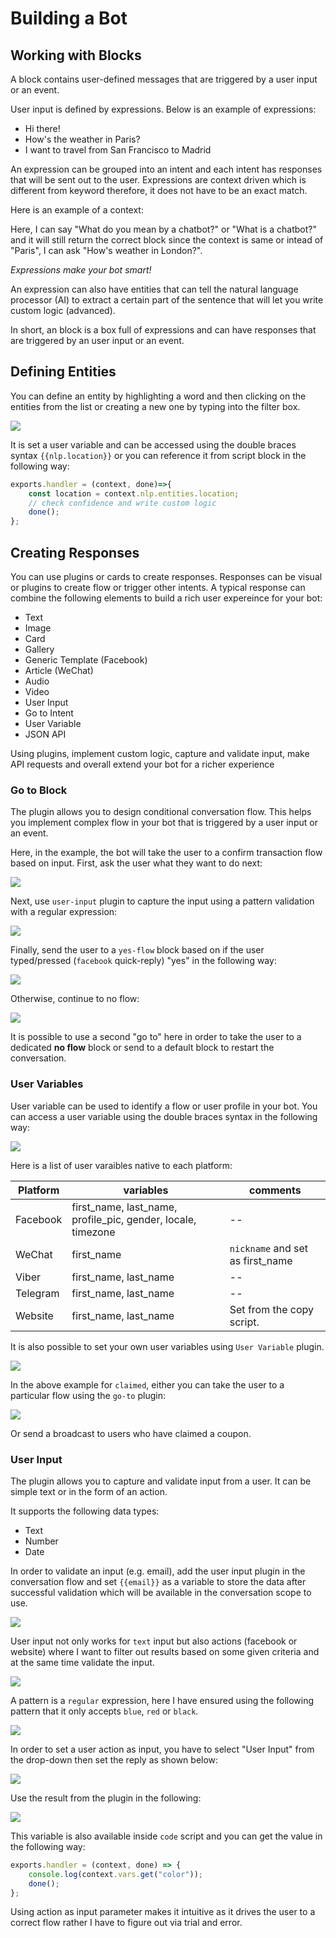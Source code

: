 # Building a Bot

## Working with Blocks

A block contains user-defined messages that are triggered by a user input or an event.

User input is defined by expressions. Below is an example of expressions:

* Hi there!
* How's the weather in Paris?
* I want to travel from San Francisco to Madrid

An expression can be grouped into an intent and each intent has responses that will be sent out to the user.
Expressions are context driven which is different from keyword therefore, it does not have to be an exact match.

Here is an example of a context:

Here, I can say "What do you mean by a chatbot?" or "What is a chatbot?" and it will still return the correct block since the context is same or intead of "Paris", I can ask "How's weather in London?".

_Expressions make your bot smart!_

An expression can also have entities that can tell the natural language processor (AI) to extract a certain part of the sentence that will let you write custom logic (advanced). 


In short, an block is a box full of expressions and can have responses that are triggered by an user input or an event.

## Defining Entities

You can define an entity by highlighting a word and then clicking on the entities from the list or creating a new one by typing into the filter box.


![](define-entity.png)


It is set a user variable and can be accessed using the double braces syntax `{{nlp.location}}` or you can reference it from script block in the following way:

```javascript
exports.handler = (context, done)=>{
    const location = context.nlp.entities.location;
    // check confidence and write custom logic
    done();
};
```

## Creating Responses

You can use plugins or cards to create responses. Responses can be visual or plugins to create flow or trigger other intents. A typical response can combine the following elements to build a rich user expereince for your bot:

*  Text
*  Image
*  Card 
*  Gallery
*  Generic Template (Facebook)
*  Article (WeChat)
*  Audio
*  Video
*  User Input
*  Go to Intent
*  User Variable
*  JSON API

Using plugins, implement custom logic, capture and validate input, make API requests and overall extend your bot for a richer experience


### Go to Block

The plugin allows you to design conditional conversation flow. This helps you implement complex flow in your bot that is triggered by a user input or an event.

Here, in the example, the bot will take the user to a confirm transaction flow based on input. First, ask the user what they want to do next:

![](go-to-input.png)


Next, use `user-input` plugin to capture the input using a pattern validation with a regular expression:

![](go-to-user-input.png)

Finally, send the user to a `yes-flow` block based on if the user typed/pressed (`facebook` quick-reply) "yes" in the following way:

![](go-to-flow.png)


Otherwise, continue to no flow:

![](no-flow.png)


It is possible to use a second "go to" here in order to take the user to a dedicated __no flow__ block or send to a default block to restart the conversation.


### User Variables

User variable can be used to identify a flow or user profile in your bot. You can access a user variable using the double braces syntax in the following way:

![](facebook-variable.png)


Here is a list of user varaibles native to each platform:


| Platform | variables | comments|
| -- | -- | -- |
| Facebook | first_name, last_name, profile_pic, gender, locale, timezone | -- |
| WeChat | first_name | `nickname` and set as first_name |
| Viber | first_name, last_name | -- |
| Telegram | first_name, last_name | -- |
| Website | first_name, last_name | Set from the copy script. |


It is also possible to set your own user variables using `User Variable` plugin. 

![](user-variable.png)

In the above example for `claimed`, either you can take the user to a particular flow using the `go-to` plugin:

![](user-variable-goto.png)

Or send a broadcast to users who have claimed a coupon.


### User Input

The plugin allows you to capture and validate input from a user. It can be simple text or in the form of an action.

It supports the following data types:

* Text
* Number
* Date


In order to validate an input (e.g. email), add the user input plugin in the conversation flow and set `{{email}}` as a variable to store the data after successful validation which will be available in the conversation scope to use.

![](user-input-email.png)


User input not only works for `text` input but also actions (facebook or website) where I want to filter out results based on some given criteria and at the same time validate the input.

![](user-input-quick-reply.png)


A pattern is a `regular` expression, here I have ensured using the following pattern that it only accepts `blue`, `red` or `black`.

![](user-input-reply.png)


In order to set a user action as input, you have to select "User Input" from the drop-down then set the reply as shown below:

![](user-input-quick-reply-dialog.png)


Use the result from the plugin in the following:

![](user-input-confirm.png)

This variable is also available inside `code` script and you can get the value in the following way:

```javascript
exports.handler = (context, done) => {
    console.log(context.vars.get("color"));
    done();
};
```

Using action as input parameter makes it intuitive as it drives the user to a correct flow rather I have to figure out via trial and error.





